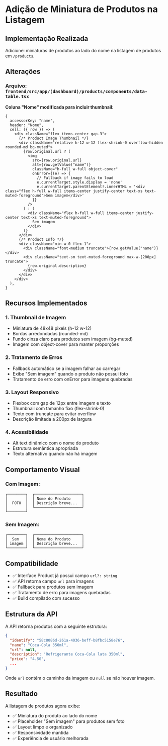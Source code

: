 # Adição de Miniatura de Produtos na Listagem

## Implementação Realizada

Adicionei miniaturas de produtos ao lado do nome na listagem de produtos em `/products`.

## Alterações

### Arquivo: `frontend/src/app/(dashboard)/products/components/data-table.tsx`

**Coluna "Nome" modificada para incluir thumbnail:**

```tsx
{
  accessorKey: "name",
  header: "Nome",
  cell: ({ row }) => (
    <div className="flex items-center gap-3">
      {/* Product Image Thumbnail */}
      <div className="relative h-12 w-12 flex-shrink-0 overflow-hidden rounded-md bg-muted">
        {row.original.url ? (
          <img
            src={row.original.url}
            alt={row.getValue("name")}
            className="h-full w-full object-cover"
            onError={(e) => {
              // Fallback if image fails to load
              e.currentTarget.style.display = 'none'
              e.currentTarget.parentElement!.innerHTML = '<div class="flex h-full w-full items-center justify-center text-xs text-muted-foreground">Sem imagem</div>'
            }}
          />
        ) : (
          <div className="flex h-full w-full items-center justify-center text-xs text-muted-foreground">
            Sem imagem
          </div>
        )}
      </div>
      {/* Product Info */}
      <div className="min-w-0 flex-1">
        <div className="font-medium truncate">{row.getValue("name")}</div>
        <div className="text-sm text-muted-foreground max-w-[200px] truncate">
          {row.original.description}
        </div>
      </div>
    </div>
  ),
}
```

## Recursos Implementados

### 1. **Thumbnail de Imagem**
- Miniatura de 48x48 pixels (h-12 w-12)
- Bordas arredondadas (rounded-md)
- Fundo cinza claro para produtos sem imagem (bg-muted)
- Imagem com object-cover para manter proporções

### 2. **Tratamento de Erros**
- Fallback automático se a imagem falhar ao carregar
- Exibe "Sem imagem" quando o produto não possui foto
- Tratamento de erro com onError para imagens quebradas

### 3. **Layout Responsivo**
- Flexbox com gap de 12px entre imagem e texto
- Thumbnail com tamanho fixo (flex-shrink-0)
- Texto com truncate para evitar overflow
- Descrição limitada a 200px de largura

### 4. **Acessibilidade**
- Alt text dinâmico com o nome do produto
- Estrutura semântica apropriada
- Texto alternativo quando não há imagem

## Comportamento Visual

### Com Imagem:
```
┌────────┐  ┌─────────────────────┐
│        │  │ Nome do Produto     │
│  FOTO  │  │ Descrição breve...  │
│        │  └─────────────────────┘
└────────┘
```

### Sem Imagem:
```
┌────────┐  ┌─────────────────────┐
│  Sem   │  │ Nome do Produto     │
│ imagem │  │ Descrição breve...  │
└────────┘  └─────────────────────┘
```

## Compatibilidade

- ✅ Interface Product já possui campo `url?: string`
- ✅ API retorna campo `url` para imagens
- ✅ Fallback para produtos sem imagem
- ✅ Tratamento de erro para imagens quebradas
- ✅ Build compilado com sucesso

## Estrutura da API

A API retorna produtos com a seguinte estrutura:
```json
{
  "identify": "58c8086d-261a-4036-beff-b8fbc5158e76",
  "name": "Coca-Cola 350ml",
  "url": null,
  "description": "Refrigerante Coca-Cola lata 350ml",
  "price": "4.50",
  ...
}
```

Onde `url` contém o caminho da imagem ou `null` se não houver imagem.

## Resultado

A listagem de produtos agora exibe:
- ✅ Miniatura do produto ao lado do nome
- ✅ Placeholder "Sem imagem" para produtos sem foto
- ✅ Layout limpo e organizado
- ✅ Responsividade mantida
- ✅ Experiência de usuário melhorada
